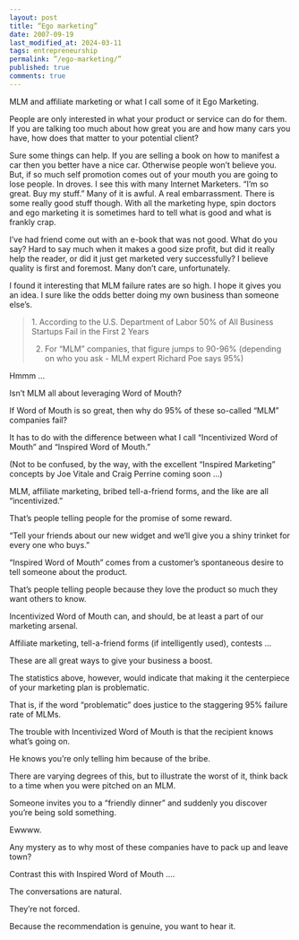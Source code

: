 ```yaml
---
layout: post
title: “Ego marketing”
date: 2007-09-19
last_modified_at: 2024-03-11
tags: entrepreneurship
permalink: ”/ego-marketing/”
published: true
comments: true
---
```

MLM and affiliate marketing or what I call some of it Ego Marketing.

People are only interested in what your product or service can do for them.  If you are talking too much about how great you are and how many cars you have, how does that matter to your potential client?

Sure some things can help.  If you are selling a book on how to manifest a car then you better have a nice car.  Otherwise people won’t believe you.  But, if so much self promotion comes out of your mouth you are going to lose people.  In droves.  I see this with many Internet Marketers.  “I’m so great.  Buy my stuff.”  Many of it is awful.  A real embarrassment.  There is some really good stuff though.  With all the marketing hype, spin doctors and ego marketing it is sometimes hard to tell what is good and what is frankly crap.

I’ve had friend come out with an e-book that was not good.  What do you say?  Hard to say much when it makes a good size profit, but did it really help the reader, or did it just get marketed very successfully?  I believe quality is first and foremost.  Many don’t care, unfortunately.

I found it interesting that MLM failure rates are so high.  I hope it gives you an idea.  I sure like the odds better doing my own business than someone else’s.

<blockquote>1. According to the U.S. Department of Labor 50% of All Business Startups Fail in the First 2 Years

2. For “MLM” companies, that figure jumps to 90-96% (depending on who you ask - MLM expert Richard Poe says 95%)</blockquote>

Hmmm …

Isn’t MLM all about leveraging Word of Mouth?

If Word of Mouth is so great, then why do 95% of these so-called “MLM” companies fail?

It has to do with the difference between what I call “Incentivized Word of Mouth” and “Inspired Word of Mouth.”

(Not to be confused, by the way, with the excellent “Inspired Marketing” concepts by Joe Vitale and Craig Perrine coming soon …)

MLM, affiliate marketing, bribed tell-a-friend forms, and the like are all “incentivized.”

That’s people telling people for the promise of some reward.

“Tell your friends about our new widget and we’ll give you a shiny trinket for every one who buys.”

“Inspired Word of Mouth” comes from a customer’s spontaneous desire to tell someone about the product.

That’s people telling people because they love the product so much they want others to know.

Incentivized Word of Mouth can, and should, be at least a part of our marketing arsenal.

Affiliate marketing, tell-a-friend forms (if intelligently used), contests …

These are all great ways to give your business a boost.

The statistics above, however, would indicate that making it the centerpiece of your marketing plan is problematic.

That is, if the word “problematic” does justice to the staggering 95% failure rate of MLMs.

The trouble with Incentivized Word of Mouth is that the recipient knows what’s going on.

He knows you’re only telling him because of the bribe.

There are varying degrees of this, but to illustrate the worst of it, think back to a time when you were pitched on an MLM.

Someone invites you to a “friendly dinner” and suddenly you discover you’re being sold something.

Ewwww.

Any mystery as to why most of these companies have to pack up and leave town?

Contrast this with Inspired Word of Mouth ….

The conversations are natural.

They’re not forced.

Because the recommendation is genuine, you want to hear it.